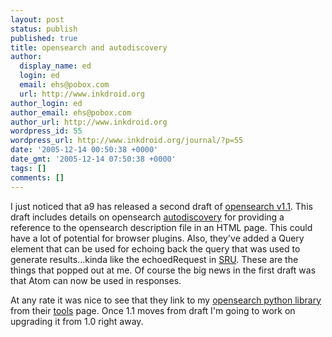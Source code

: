```yaml
---
layout: post
status: publish
published: true
title: opensearch and autodiscovery
author:
  display_name: ed
  login: ed
  email: ehs@pobox.com
  url: http://www.inkdroid.org
author_login: ed
author_email: ehs@pobox.com
author_url: http://www.inkdroid.org
wordpress_id: 55
wordpress_url: http://www.inkdroid.org/journal/?p=55
date: '2005-12-14 00:50:38 +0000'
date_gmt: '2005-12-14 07:50:38 +0000'
tags: []
comments: []
---
```

<p>I just noticed that a9 has released a second draft of <a href="http://opensearch.a9.com/spec/changelog.jsp">opensearch v1.1</a>. This draft includes details on opensearch <a href="http://opensearch.a9.com/spec/1.1/description/#autodiscovery">autodiscovery</a> for providing a reference to the opensearch description file in an HTML page. This could have a lot of potential for browser plugins. Also, they've added a Query element that can be used for echoing back the query that was used to generate results...kinda like the  echoedRequest in <a href="http://www.loc.gov/z3950/agency/zing/srw/sru.html">SRU</a>. These are the things that popped out at me. Of course the big news in the first draft was that Atom can now be used in responses.</p>
<p>At any rate it was nice to see that they link to my <a href="http://www.textualize.com/opensearch">opensearch python library</a> from their <a href="http://opensearch.a9.com/docs/readers.jsp">tools</a> page. Once 1.1 moves from draft I'm going to work on upgrading it from 1.0 right away.</p>
